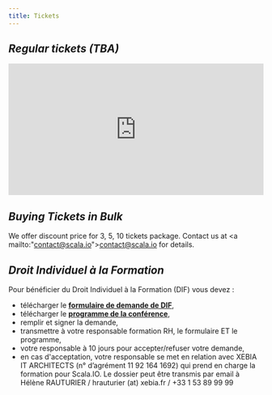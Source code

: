 ```yaml
---
title: Tickets
---
```


<em>Regular tickets (TBA)</em>
------------------
<div style="width:100%; text-align:left;">
  <iframe src="http://www.eventbrite.com/tickets-external?eid=7490047935&ref=etckt&v=2" frameborder="0" height="260px" width="100%" vspace="0" hspace="0" marginheight="5" marginwidth="5" scrolling="no" allowtransparency="true"></iframe>
</div> 

<em>Buying Tickets in Bulk</em>
------------------
We offer discount price for 3, 5, 10 tickets package. Contact us at <a mailto:"contact@scala.io">contact@scala.io</a> for details.


<em>Droit Individuel à la Formation</em>
------------------
Pour bénéficier du Droit Individuel à la Formation (DIF) vous devez :

* télécharger le **[formulaire de demande de DIF](/assets/pdf/LettreDemandeDIF.pdf)**,
* télécharger le **[programme de la conférence](/assets/pdf/ProgrammeScalaIO.pdf)**,
* remplir et signer la demande,
* transmettre à votre responsable formation RH, le formulaire ET le programme,
* votre responsable à 10 jours pour accepter/refuser votre demande,
* en cas d'acceptation, votre responsable se met en relation avec XEBIA IT ARCHITECTS (n° d’agrément 11 92 164 1692) qui prend en charge la formation pour Scala.IO. Le dossier peut être transmis par email à Hélène RAUTURIER / hrauturier (at) xebia.fr / +33 1 53 89 99 99




